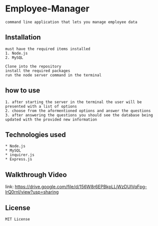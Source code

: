 # Employee-Manager
    command line application that lets you manage employee data

## Installation
    must have the required items installed
    1. Node.js
    2. MySQL

    Clone into the repository
    install the required packages
    run the node server command in the terminal

## how to use
    1. after starting the server in the terminal the user will be presented with a list of options
    2. choose from the aformentioned options and answer the questions
    3. after answering the questions you should see the database being updated with the provided new information

## Technologies used
    * Node.js
    * MySQL
    * inquirer.js
    * Express.js

## Walkthrough Video
link: https://drive.google.com/file/d/156W8r6EPBkpLLjWzDUIVqFpg-lrQ0rnl/view?usp=sharing

## License
    MIT License

